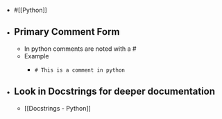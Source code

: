 - #[[Python]]
- ## Primary Comment Form
	- In python comments are noted with a #
	- Example
		- ```
		  # This is a comment in python
		  ```
- ## Look in Docstrings for deeper documentation
	- [[Docstrings - Python]]